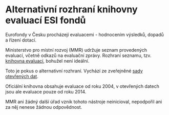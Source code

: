 # Alternativní rozhraní knihovny evaluací ESI fondů

Eurofondy v Česku procházejí evaluacemi - hodnocením výsledků, dopadů a řízení dotací.

Ministerstvo pro místní rozvoj (MMR) udržuje seznam provedených evaluací, včetně odkazů na evaluační zprávy. Rozhraní seznamu, tzv. [knihovna evaluací](http://dotaceeu.cz/knihovna-evaluaci), bohužel není ideální.

Toto je pokus o alternativní rozhraní. Vychází ze zveřejněné [sady otevřených dat](https://data.gov.cz/datov%C3%A1-sada?iri=https://data.gov.cz/zdroj/datov%C3%A9-sady/66002222/6af57ca3ce6176040aebb381c65c5a8e).

Oficiální knihovna obsahuje evaluace od roku 2004, v otevřených datech jsou ale evaluace pouze od roku 2014.

MMR ani žádný další úřad vznik tohoto nástroje neinicioval, nepodpořil ani za něj nenese žádnou odpovědnost.